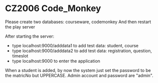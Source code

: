 CZ2006 Code_Monkey
==================
Please create two databases: courseware, codemonkey
And then restart the play server

After starting the server:
* type localhost:9000/adddata1 to add test data: student, course
* type localhost:9000/adddata2 to add test data: registration, question, timeslot
* type localhost:9000 to enter the application

When a student is added, by now the system just set the password to be the matricNo but UPPERCASE.
Admin account and password are "admin".